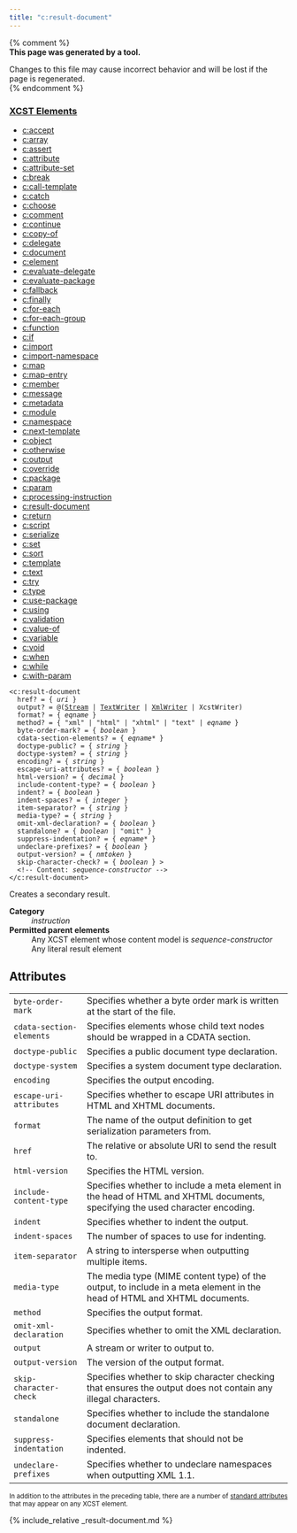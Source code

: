 ```yaml
---
title: "c:result-document"
---
```


{% comment %}  
**This page was generated by a tool.**  

Changes to this file may cause incorrect behavior and will be lost if the page is
regenerated.  
{% endcomment %}

<nav role="navigation" class="browser">
   <div>
      <h3><a href=".">XCST Elements</a></h3>
      <ul>
         <li><a href="accept.html">c:accept</a></li>
         <li><a href="array.html">c:array</a></li>
         <li><a href="assert.html">c:assert</a></li>
         <li><a href="attribute.html">c:attribute</a></li>
         <li><a href="attribute-set.html">c:attribute-set</a></li>
         <li><a href="break.html">c:break</a></li>
         <li><a href="call-template.html">c:call-template</a></li>
         <li><a href="catch.html">c:catch</a></li>
         <li><a href="choose.html">c:choose</a></li>
         <li><a href="comment.html">c:comment</a></li>
         <li><a href="continue.html">c:continue</a></li>
         <li><a href="copy-of.html">c:copy-of</a></li>
         <li><a href="delegate.html">c:delegate</a></li>
         <li><a href="document.html">c:document</a></li>
         <li><a href="element.html">c:element</a></li>
         <li><a href="evaluate-delegate.html">c:evaluate-delegate</a></li>
         <li><a href="evaluate-package.html">c:evaluate-package</a></li>
         <li><a href="fallback.html">c:fallback</a></li>
         <li><a href="finally.html">c:finally</a></li>
         <li><a href="for-each.html">c:for-each</a></li>
         <li><a href="for-each-group.html">c:for-each-group</a></li>
         <li><a href="function.html">c:function</a></li>
         <li><a href="if.html">c:if</a></li>
         <li><a href="import.html">c:import</a></li>
         <li><a href="import-namespace.html">c:import-namespace</a></li>
         <li><a href="map.html">c:map</a></li>
         <li><a href="map-entry.html">c:map-entry</a></li>
         <li><a href="member.html">c:member</a></li>
         <li><a href="message.html">c:message</a></li>
         <li><a href="metadata.html">c:metadata</a></li>
         <li><a href="module.html">c:module</a></li>
         <li><a href="namespace.html">c:namespace</a></li>
         <li><a href="next-template.html">c:next-template</a></li>
         <li><a href="object.html">c:object</a></li>
         <li><a href="otherwise.html">c:otherwise</a></li>
         <li><a href="output.html">c:output</a></li>
         <li><a href="override.html">c:override</a></li>
         <li><a href="package.html">c:package</a></li>
         <li><a href="param.html">c:param</a></li>
         <li><a href="processing-instruction.html">c:processing-instruction</a></li>
         <li><a href="result-document.html" class="active">c:result-document</a></li>
         <li><a href="return.html">c:return</a></li>
         <li><a href="script.html">c:script</a></li>
         <li><a href="serialize.html">c:serialize</a></li>
         <li><a href="set.html">c:set</a></li>
         <li><a href="sort.html">c:sort</a></li>
         <li><a href="template.html">c:template</a></li>
         <li><a href="text.html">c:text</a></li>
         <li><a href="try.html">c:try</a></li>
         <li><a href="type.html">c:type</a></li>
         <li><a href="use-package.html">c:use-package</a></li>
         <li><a href="using.html">c:using</a></li>
         <li><a href="validation.html">c:validation</a></li>
         <li><a href="value-of.html">c:value-of</a></li>
         <li><a href="variable.html">c:variable</a></li>
         <li><a href="void.html">c:void</a></li>
         <li><a href="when.html">c:when</a></li>
         <li><a href="while.html">c:while</a></li>
         <li><a href="with-param.html">c:with-param</a></li>
      </ul>
   </div>
</nav>
<div class="ref-element-syntax language-xml highlighter-rouge"><pre class="highlight"><code><span class="nt">&lt;c:result-document</span>
  <span>href</span>? = { <i>uri</i> }
  <span>output</span>? = @(<a href="{{ page.bcl_url }}system.io.stream" title="System.IO.Stream">Stream</a> | <a href="{{ page.bcl_url }}system.io.textwriter" title="System.IO.TextWriter">TextWriter</a> | <a href="{{ page.bcl_url }}system.xml.xmlwriter" title="System.Xml.XmlWriter">XmlWriter</a> | <span title="Xcst.XcstWriter">XcstWriter</span>)
  <span>format</span>? = { <i title="An expanded qualified name. Unprefixed qualified names are in the null namespace.">eqname</i> }
  <span>method</span>? = { <span><span class="s">"xml"</span> | <span class="s">"html"</span> | <span class="s">"xhtml"</span> | <span class="s">"text"</span> | <i title="An expanded qualified name. Unprefixed qualified names are in the null namespace.">eqname</i></span> }
  <span>byte-order-mark</span>? = { <i title="One of the values &#34;yes&#34;, &#34;no&#34;, &#34;true&#34;, &#34;false&#34;, &#34;1&#34; or &#34;0&#34;.">boolean</i> }
  <span>cdata-section-elements</span>? = { <span><i title="An expanded qualified name. Unprefixed qualified names are in the default namespace.">eqname</i>*</span> }
  <span>doctype-public</span>? = { <i>string</i> }
  <span>doctype-system</span>? = { <i>string</i> }
  <span>encoding</span>? = { <i>string</i> }
  <span>escape-uri-attributes</span>? = { <i title="One of the values &#34;yes&#34;, &#34;no&#34;, &#34;true&#34;, &#34;false&#34;, &#34;1&#34; or &#34;0&#34;.">boolean</i> }
  <span>html-version</span>? = { <i>decimal</i> }
  <span>include-content-type</span>? = { <i title="One of the values &#34;yes&#34;, &#34;no&#34;, &#34;true&#34;, &#34;false&#34;, &#34;1&#34; or &#34;0&#34;.">boolean</i> }
  <span>indent</span>? = { <i title="One of the values &#34;yes&#34;, &#34;no&#34;, &#34;true&#34;, &#34;false&#34;, &#34;1&#34; or &#34;0&#34;.">boolean</i> }
  <span>indent-spaces</span>? = { <i>integer</i> }
  <span>item-separator</span>? = { <i>string</i> }
  <span>media-type</span>? = { <i>string</i> }
  <span>omit-xml-declaration</span>? = { <i title="One of the values &#34;yes&#34;, &#34;no&#34;, &#34;true&#34;, &#34;false&#34;, &#34;1&#34; or &#34;0&#34;.">boolean</i> }
  <span>standalone</span>? = { <span><i title="One of the values &#34;yes&#34;, &#34;no&#34;, &#34;true&#34;, &#34;false&#34;, &#34;1&#34; or &#34;0&#34;.">boolean</i> | <span class="s">"omit"</span></span> }
  <span>suppress-indentation</span>? = { <span><i title="An expanded qualified name. Unprefixed qualified names are in the default namespace.">eqname</i>*</span> }
  <span>undeclare-prefixes</span>? = { <i title="One of the values &#34;yes&#34;, &#34;no&#34;, &#34;true&#34;, &#34;false&#34;, &#34;1&#34; or &#34;0&#34;.">boolean</i> }
  <span>output-version</span>? = { <i>nmtoken</i> }
  <span>skip-character-check</span>? = { <i title="One of the values &#34;yes&#34;, &#34;no&#34;, &#34;true&#34;, &#34;false&#34;, &#34;1&#34; or &#34;0&#34;.">boolean</i> } &gt;
  &lt;!-- Content: <i>sequence-constructor</i> --&gt;
<span class="nt">&lt;/c:result-document&gt;</span></code></pre></div>
<p>Creates a secondary result.</p>
<dl>
   <dt><b>Category</b></dt>
   <dd><i>instruction</i></dd>
   <dt><b>Permitted parent elements</b></dt>
   <dd>Any XCST element whose content model is <i>sequence-constructor</i></dd>
   <dd>Any literal result element</dd>
</dl>
<h2 id="attributes">Attributes</h2>
<div class="table-responsive">
   <table class="ref-attribs">
      <tr>
         <td><code>byte-order-mark</code></td>
         <td>Specifies whether a byte order mark is written at the start of the file.</td>
      </tr>
      <tr>
         <td><code>cdata-section-elements</code></td>
         <td>Specifies elements whose child text nodes should be wrapped in a CDATA section.</td>
      </tr>
      <tr>
         <td><code>doctype-public</code></td>
         <td>Specifies a public document type declaration.</td>
      </tr>
      <tr>
         <td><code>doctype-system</code></td>
         <td>Specifies a system document type declaration.</td>
      </tr>
      <tr>
         <td><code>encoding</code></td>
         <td>Specifies the output encoding.</td>
      </tr>
      <tr>
         <td><code>escape-uri-attributes</code></td>
         <td>Specifies whether to escape URI attributes in HTML and XHTML documents.</td>
      </tr>
      <tr>
         <td><code>format</code></td>
         <td>The name of the output definition to get serialization parameters from.</td>
      </tr>
      <tr>
         <td><code>href</code></td>
         <td>The relative or absolute URI to send the result to.</td>
      </tr>
      <tr>
         <td><code>html-version</code></td>
         <td>Specifies the HTML version.</td>
      </tr>
      <tr>
         <td><code>include-content-type</code></td>
         <td>Specifies whether to include a meta element in the head of HTML and XHTML documents,
            specifying the used character encoding.
         </td>
      </tr>
      <tr>
         <td><code>indent</code></td>
         <td>Specifies whether to indent the output.</td>
      </tr>
      <tr>
         <td><code>indent-spaces</code></td>
         <td>The number of spaces to use for indenting.</td>
      </tr>
      <tr>
         <td><code>item-separator</code></td>
         <td>A string to intersperse when outputting multiple items.</td>
      </tr>
      <tr>
         <td><code>media-type</code></td>
         <td>The media type (MIME content type) of the output, to include in a meta element in
            the head of HTML and XHTML documents.
         </td>
      </tr>
      <tr>
         <td><code>method</code></td>
         <td>Specifies the output format.</td>
      </tr>
      <tr>
         <td><code>omit-xml-declaration</code></td>
         <td>Specifies whether to omit the XML declaration.</td>
      </tr>
      <tr>
         <td><code>output</code></td>
         <td>A stream or writer to output to.</td>
      </tr>
      <tr>
         <td><code>output-version</code></td>
         <td>The version of the output format.</td>
      </tr>
      <tr>
         <td><code>skip-character-check</code></td>
         <td>Specifies whether to skip character checking that ensures the output does not contain
            any illegal characters.
         </td>
      </tr>
      <tr>
         <td><code>standalone</code></td>
         <td>Specifies whether to include the standalone document declaration.</td>
      </tr>
      <tr>
         <td><code>suppress-indentation</code></td>
         <td>Specifies elements that should not be indented.</td>
      </tr>
      <tr>
         <td><code>undeclare-prefixes</code></td>
         <td>Specifies whether to undeclare namespaces when outputting XML 1.1.</td>
      </tr>
   </table>
</div>
<p><small>
      In addition to the attributes in the preceding table, there are a number of <a href="../docs/standard-attributes.html">standard attributes</a> that may appear on any XCST element.
      </small></p>

{% include_relative _result-document.md %}
